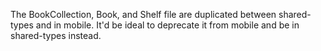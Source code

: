 The BookCollection, Book, and Shelf file are duplicated between shared-types and in mobile. It'd be ideal to deprecate it from mobile and be in shared-types instead.
